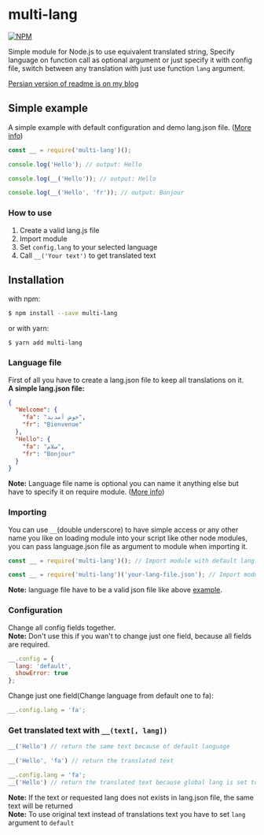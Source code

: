 # multi-lang
[![NPM](https://nodei.co/npm/multi-lang.png?downloads=true&downloadRank=true&stars=true)](https://nodei.co/npm/multi-lang/)  

Simple module for Node.js to use equivalent translated string, Specify language on function call as optional argument or just specify it with config file, switch between any translation with just use function `lang` argument.  

[Persian version of readme is on my blog](http://newvertex.blog.ir/post/%D8%A7%D9%86%D8%AA%D8%B4%D8%A7%D8%B1-%D9%85%D8%A7%DA%98%D9%88%D9%84-multi-lang)

## Simple example
A simple example with default configuration and demo lang.json file. ([More info](#installation))
```js
const __ = require('multi-lang')();

console.log('Hello'); // output: Hello

console.log(__('Hello')); // output: Hello

console.log(__('Hello', 'fr')); // output: Bonjour
```

### How to use
1. Create a valid lang.js file
2. Import module
3. Set `config.lang` to your selected language
4. Call `__('Your text')` to get translated text

## Installation
with npm:
```bash
$ npm install --save multi-lang    

```
or with yarn:  
```
$ yarn add multi-lang
```

### Language file
First of all you have to create a lang.json file to keep all translations on it.  
**A simple lang.json file:**
```json
{
  "Welcome": {
    "fa": "خوش آمدید",
    "fr": "Bienvenue"
  },
  "Hello": {
    "fa": "سلام",
    "fr": "Bonjour"
  }
}
```
**Note:** Language file name is optional you can name it anything else but have to specify it on require module. ([More info](#configuration))

### Importing
You can use `__`(double underscore) to have simple access or any other name you like on loading module into your script like other node modules, you can pass language.json file as argument to module when importing it.  

```js
const __ = require('multi-lang')(); // Import module with default lang.json file

const __ = require('multi-lang')('your-lang-file.json'); // Import module with your-lang-file.json file

```
**Note:** language file have to be a valid json file like above
[example](#language-file).  

### Configuration
Change all config fields together.  
**Note:** Don't use this if you wan't to change just one field, because all fields are required.

```js
__.config = {
  lang: 'default',
  showError: true
};
```
Change just one field(Change language from default one to fa):  
```js
__.config.lang = 'fa';
```
### Get translated text with `__(text[, lang])`
```js
__('Hello') // return the same text because of default language

__('Hello', 'fa') // return the translated text

__.config.lang = 'fa';
__('Hello') // return the translated text because global lang is set to fa
```
**Note:** If the text or requested lang does not exists in lang.json file, the same text will be returned  
**Note:** To use original text instead of translations text you have to set `lang` argument to `default`
